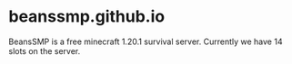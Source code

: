 # beanssmp.github.io
BeansSMP is a free minecraft 1.20.1 survival server.
Currently we have 14 slots on the server.
